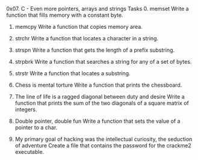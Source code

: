 0x07. C - Even more pointers, arrays and strings Tasks 0. memset Write a function that fills memory with a constant byte.



1. memcpy Write a function that copies memory area.

2. strchr Write a function that locates a character in a string.

3.  strspn Write a function that gets the length of a prefix substring.

4. strpbrk Write a function that searches a string for any of a set of bytes.

5. strstr Write a function that locates a substring.

6. Chess is mental torture Write a function that prints the chessboard.

7. The line of life is a ragged diagonal between duty and desire Write a function that prints the sum of the two diagonals of a square matrix of integers.

8. Double pointer, double fun Write a function that sets the value of a pointer to a char.

9. My primary goal of hacking was the intellectual curiosity, the seduction of adventure Create a file that contains the password for the crackme2 executable.
